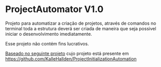 # ProjectAutomator V1.0

Projeto para automatizar a criação de projetos, através de comandos no terminal toda a estrutura deverá ser criada de maneira que seja possivel iniciar o desenvolvimento imediatamente.

Esse projeto não contém fins lucrativos.

[Baseado no seguinte projeto](https://www.youtube.com/watch?v=7Y8Ppin12r4) cujo projeto está presente em <https://github.com/KalleHallden/ProjectInitializationAutomation>